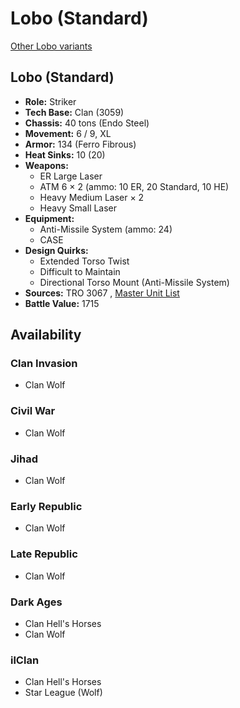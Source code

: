 # Lobo (Standard) 

[Other Lobo variants](../lobo.md) 

## Lobo (Standard) 

- **Role:** Striker 
- **Tech Base:** Clan (3059) 
- **Chassis:** 40 tons (Endo Steel) 
- **Movement:** 6 / 9, XL 
- **Armor:** 134 (Ferro Fibrous) 
- **Heat Sinks:** 10 (20) 
- **Weapons:** 
  - ER Large Laser 
  - ATM 6 × 2 (ammo: 10 ER, 20 Standard, 10 HE) 
  - Heavy Medium Laser × 2 
  - Heavy Small Laser 
- **Equipment:** 
  - Anti-Missile System (ammo: 24) 
  - CASE 
- **Design Quirks:** 
  - Extended Torso Twist 
  - Difficult to Maintain 
  - Directional Torso Mount (Anti-Missile System) 
- **Sources:** TRO 3067 , [Master Unit List](http://masterunitlist.info/Unit/Details/4528) 
- **Battle Value:** 1715 

## Availability 

### Clan Invasion 

- Clan Wolf 

### Civil War 

- Clan Wolf 

### Jihad 

- Clan Wolf 

### Early Republic 

- Clan Wolf 

### Late Republic 

- Clan Wolf 

### Dark Ages 

- Clan Hell's Horses 
- Clan Wolf 

### ilClan 

- Clan Hell's Horses 
- Star League (Wolf) 


